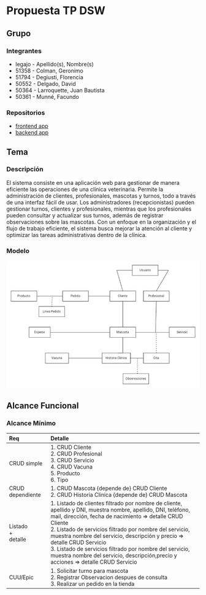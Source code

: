# Propuesta TP DSW

## Grupo
### Integrantes
* legajo - Apellido(s), Nombre(s)
* 51358 - Colman, Geronimo
* 51794 - Degiusti, Florencia
* 50552 - Delgado, David
* 50364 - Larroquette, Juan Bautista
* 50361 - Munné, Facundo


### Repositorios
* [frontend app](http://hyperlinkToGihubOrGitlab)
* [backend app](http://hyperlinkToGihubOrGitlab)

## Tema
### Descripción
El sistema consiste en una aplicación web para gestionar de manera eficiente las operaciones de una clínica veterinaria. Permite la administración de clientes, profesionales, mascotas y turnos, todo a través de una interfaz fácil de usar. Los administradores (recepcionistas) pueden gestionar turnos, clientes y profesionales, mientras que los profesionales pueden consultar y actualizar sus turnos, además de registrar observaciones sobre las mascotas. Con un enfoque en la organización y el flujo de trabajo eficiente, el sistema busca mejorar la atención al cliente y optimizar las tareas administrativas dentro de la clínica.

### Modelo
![imagen del modelo](./img/imagen_2025-03-10_193043053.png)


## Alcance Funcional 

### Alcance Mínimo


|Req|Detalle|
|:-|:-|
|CRUD simple|1. CRUD Cliente<br>2. CRUD Profesional<br>3. CRUD Servicio<br>4. CRUD Vacuna<br>5. Producto<br>6. Tipo|
|CRUD dependiente|1. CRUD Mascota {depende de} CRUD Cliente<br>2. CRUD Historia Clinica {depende de} CRUD Mascota<br>|
|Listado<br>+<br>detalle| 1. Listado de clientes filtrado por nombre de cliente, apellido y DNI, muestra nombre, apellido, DNI, teléfono, mail, dirección, fecha de nacimiento => detalle CRUD Cliente<br> 2. Listado de servicios filtrado por nombre del servicio, muestra nombre del servicio, descripción y precio => detalle CRUD Servicio<br>3. Listado de servicios filtrado por nombre del servicio, muestra nombre del servicio, descripción,precio y acciones => detalle CRUD Servicio|
|CUU/Epic|1. Solicitar turno para mascota<br>2. Registrar Observacion despues de consulta<br>3. Realizar un pedido en la tienda|



